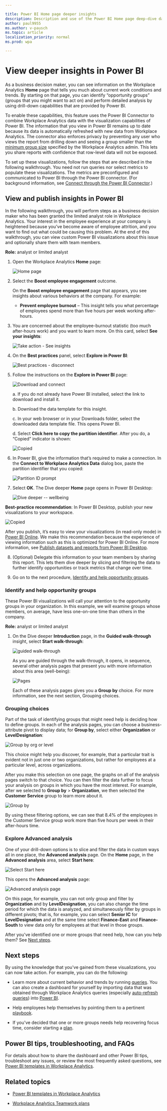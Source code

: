 ```yaml
---

title: Power BI Home page deeper insights
description: Description and use of the Power BI Home page deep-dive dashboard
author: paul9955
ms.author: v-pausch
ms.topic: article
localization_priority: normal 
ms.prod: wpa

---
```


# View deeper insights in Power BI

As a business decision maker, you can see information on the Workplace Analytics **Home** page that tells you much about current work conditions and trends. By starting on that page, you can identify “opportunity groups” (groups that you might want to act on) and perform detailed analysis by using drill-down capabilities that are provided by Power BI. 

To enable these capabilities, this feature uses the Power BI Connector to combine Workplace Analytics data with the visualization capabilities of Power BI. The information that you view in Power BI remains up to date because its data is automatically refreshed with new data from Workplace Analytics. The connector also enforces privacy by preventing any user who views the report from drilling down and seeing a group smaller than the [minimum group size](../use/settings.md#minimum-group-size) specified by the Workplace Analytics admin. This lets you share reports with confidence that row-level data will not be exposed. 

To set up these visualizations, follow the steps that are described in the following walkthrough. You need not run queries nor select metrics to populate these visualizations. The metrics are preconfigured and communicated to Power BI through the Power BI connector. (For background information, see [Connect through the Power BI Connector](../use/view-download-and-export-query-results.md#connect-through-the-power-bi-connector).)

## View and publish insights in Power BI

In the following walkthrough, you will perform steps as a business decision maker who has been granted the limited analyst role in Workplace Analytics. Your interest in the employee experience at your company is heightened because you’ve become aware of employee attrition, and you want to find out what could be causing this problem. At the end of this walkthrough, you can view custom Power BI visualizations about this issue and optionally share them with team members. 

**Role:** analyst or limited analyst

1.	Open the Workplace Analytics **Home** page:

    ![Home page](../images/wpa/tutorials/new-home-page.png)
 
2.	Select the **Boost employee engagement** outcome. 

     On the **Boost employee engagement** page that appears, you see insights about various behaviors at the company. For example: 
     
     * **Prevent employee burnout** &ndash; This insight tells you what percentage of employees spend more than five hours per week working after-hours.
     
3.	You are concerned about the employee-burnout statistic (too much after-hours work) and you want to learn more. On this card, select **See your insights**:
 
     ![Take action - See insights](../images/wpa/tutorials/burnout-take-action.png)

4.   On the **Best practices** panel, select **Explore in Power BI**: 

     ![Best practices - disconnect](../images/wpa/tutorials/best-practices-disconnect.png)

5.	Follow the instructions on the **Explore in Power BI** page:

     ![Download and connect](../images/wpa/tutorials/explore-in-pbi.png) 
      
     a.	If you do not already have Power BI installed, select the link to download and install it. 
 
     b.	Download the data template for this insight. 
 
     c.	In your web browser or in your Downloads folder, select the downloaded data template file. This opens Power BI.  
 
     d.	Select **Click here to copy the partition identifier**. After you do, a “Copied” indicator is shown:
    
     ![Copied](../images/wpa/tutorials/partition-id-copied.png)    
 
6.	In Power BI, give the information that’s required to make a connection. In the **Connect to Workplace Analytics Data** dialog box, paste the partition identifier that you copied:

     ![Partition ID prompt](../images/wpa/tutorials/partition-id-prompt.png)
 
7.	Select **OK**. The Dive deeper **Home** page opens in Power BI Desktop:
 
     ![Dive deeper -- wellbeing](../images/wpa/tutorials/dive-deeper-wellbeing.png)

**Best-practice recommendation**: In Power BI Desktop, publish your new visualizations to your workspace.

   ![Copied](../images/wpa/tutorials/publish-to-pbi-workspace.png)
 
After you publish, it’s easy to view your visualizations (in read-only mode) in [Power BI Online](https://powerbi.microsoft.com/en-us/). We make this recommendation because the experience of viewing information such as this is optimized for Power BI Online. For more information, see [Publish datasets and reports from Power BI Desktop](https://docs.microsoft.com/power-bi/create-reports/desktop-upload-desktop-files). 

8.	(Optional) Delegate this information to your team members by sharing this report. This lets them dive deeper by slicing and filtering the data to further identify opportunities or track metrics that change over time. 

9.	Go on to the next procedure, [Identify and help opportunity groups](#identify-and-help-opportunity-groups). 

### Identify and help opportunity groups 

These Power BI visualizations will call your attention to the opportunity groups in your organization. In this example, we will examine groups whose members, on average, have less one-on-one time than others in the company. 

**Role:** analyst or limited analyst

1.	On the Dive deeper **Introduction** page, in the **Guided walk-through** insight, select **Start walk-through**:
   
    ![guided walk-through](../images/wpa/tutorials/guided-walkthrough.png)
    
    As you are guided through the walk-through, it opens, in sequence, several other analysis pages that present you with more information about this area (well-being):
      
    ![Pages](../images/wpa/tutorials/pages-toc.png)
   
    Each of these analysis pages gives you a **Group by** choice. For more information, see the next section, Grouping choices. 

### Grouping choices 

Part of the task of identifying groups that might need help is deciding how to define groups. In each of the analysis pages, you can choose a business-attribute pivot to display data; for **Group by**, select either **Organization** or **LevelDesignation**:

![Group by org or level](../images/wpa/tutorials/group-by-choice.png)
 
This choice might help you discover, for example, that a particular trait is evident not in just one or two organizations, but rather for employees at a particular level, across organizations. 

After you make this selection on one page, the graphs on all of the analysis pages switch to that choice. You can then filter the data further to focus your analysis on groups in which you have the most interest. For example, after we selected to **Group by** > **Organization**, we then selected the **Customer Service** group to learn more about it. 

![Group by](../images/wpa/tutorials/distrib-after-hours-collab.png)
  
By using these filtering options, we can see that 8.4% of the employees in the Customer Service group work more than five hours per week in their after-hours time. 

### Explore Advanced analysis

One of your drill-down options is to slice and filter the data in custom ways all in one place, the **Advanced analysis** page. On the **Home** page, in the **Advanced analysis** area, select **Start here**:

![Select Start here](../images/wpa/tutorials/intro-advanced-analysis.png)
 
This opens the **Advanced analysis** page:

![Advanced analysis page](../images/wpa/tutorials/advanced-analysis.png)
 
On this page, for example, you can not only group and filter by **Organization** and by **LevelDesignation**, you can also change the time period for which the data is analyzed, and simultaneously filter by groups in different pivots; that is, for example, you can select **Senior IC** for **LevelDesignation** and at the same time select **Finance-East** and **Finance-South** to view data only for employees at that level in those groups.

After you've identified one or more groups that need help, how can you help them? See [Next steps](#next-steps). 

## Next steps

By using the knowledge that you've gained from these visualizations, you can now take action. For example, you can do the following:

 * Learn more about current behavior and trends by running [queries](query-basics.md). You can also create a dashboard for yourself by importing data that was obtained through Workplace Analytics queries (especially [auto-refresh queries](query-auto-refresh.md)) into [Power BI](../use/view-download-and-export-query-results.md#get-a-link-for-an-odata-feed-to-use-in-power-bi). 

 * Help employees help themselves by pointing them to a pertinent [playbook](../myanalytics/use/mya-adoption/adopt-learning-modules.md). 

 * If you've decided that one or more groups needs help recovering focus time, consider starting a [plan](teamwork-solution.md). 

## Power BI tips, troubleshooting, and FAQs

For details about how to share the dashboard and other Power BI tips, troubleshoot any issues, or review the most frequently asked questions, see [Power BI templates in Workplace Analytics](power-bi-templates.md).

## Related topics

* [Power BI templates in Workplace Analytics](https://review.docs.microsoft.com/en-us/Workplace-Analytics/tutorials/power-bi-templates?branch=pr-en-us-1820)

* [Workplace Analytics Teamwork plans](teamwork-solution.md)

